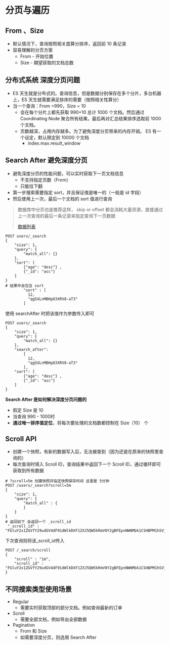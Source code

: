# 分页与遍历

## From 、Size

* 默认情况下，查询按照相关度算分排序，返回前 10 条记录
* 容易理解的分页方案
  * From - 开始位置
  * Size - 期望获取的文档总数

## 分布式系统 深度分页问题

* ES 天生就是分布式的。查询信息，但是数据分别保存在多个分片，多台机器上，ES 天生就需要满足排序的需要（按照相关性算分）
* 当一个查询：From =990，Size = 10
  * 会在每个分片上都先获取 990+10 总计 1000 个文档。然后通过 Coordinating Node 聚合所有结果。最后再对汇总结果排序选取前 1000 个文档。
  * 页数越深，占用内存越多。为了避免深度分页带来的内存开销。 ES 有一个设定，默认限定到 10000 个文档
    * index.max.result_window

 ## Search After 避免深度分页

* 避免深度分页的性能问题，可以实时获取下一页文档信息
  * 不支持指定页数（From）
  * 只能往下翻
* 第一步搜索需要指定 sort，并且保证值是唯一的（一般是 id 字段）
* 然后使用上一次，最后一个文档的 sort 值进行查询

> 数据库中分页也是推荐这样， skip or offset 都会消耗大量资源，直接通过上一次查询的最后一条记录来指定查询下一页数据
>
> [数据列表]([https://github.com/geektime-geekbang/geektime-ELK/blob/master/part-2/5.7-%E5%88%86%E9%A1%B5%E4%B8%8E%E9%81%8D%E5%8E%86-FromSize%26SearchAfter%26ScrollAPI/README.md](https://github.com/geektime-geekbang/geektime-ELK/blob/master/part-2/5.7-分页与遍历-FromSize%26SearchAfter%26ScrollAPI/README.md))

```shell
POST users/_search
{
    "size": 1,
    "query": {
        "match_all": {}
    },
    "sort": [
        {"age": "desc"} ,
        {"_id": "asc"}    
    ]
}
# 结果中会包含 sort
        "sort" : [
          12,
          "qg5XLnMBHpO3XRV8-aT3"
        ]
```

使用 searchAfter 时把该值作为参数传入即可

```shell
POST users/_search
{
    "size": 1,
    "query": {
        "match_all": {}
    },
    "search_after":
        [
          12,
          "qg5XLnMBHpO3XRV8-aT3"
        ],
    "sort": [
        {"age": "desc"} ,
        {"_id": "asc"}    
    ]
}
```



**Search After 是如何解决深度分页问题的**

* 假定 Size 是 10
* 当查询 990 - 1000时
* **通过唯一排序值定位**，将每次要处理的文档数都控制在 Size（10） 个



## Scroll API

* 创建一个快照，有新的数据写入后，无法被查到（因为还是在原来的快照里查询的）
* 每次查询时填入 Scroll ID，查询结果中返回下一个 Scroll ID，通过循环即可获取到所有数据

```shell
# ?scroll=5m 创建快照并指定快照保存时间 这里是 5分钟
POST /users/_search?scroll=5m
{
    "size": 1,
    "query": {
        "match_all" : {
        }
    }
}
# 返回如下 会返回一个 _scroll_id
 "_scroll_id" : "FGluY2x1ZGVfY29udGV4dF91dWlkDXF1ZXJ5QW5kRmV0Y2gBFEpnNWNMbk1CSHBPM1hSVjg3YVcyAAAAAAAAHTQWVk12NDhTaWJTdE94UUdJeEtJZWE5Zw==",
```

下次查询则将该_scroll_id传入

```shell
POST /_search/scroll
{
    "scroll" : "1m",
    "scroll_id" : "FGluY2x1ZGVfY29udGV4dF91dWlkDXF1ZXJ5QW5kRmV0Y2gBFEpnNWNMbk1CSHBPM1hSVjg3YVcyAAAAAAAAHTQWVk12NDhTaWJTdE94UUdJeEtJZWE5Zw=="
}
```

## 不同搜索类型使用场景

* Regular
  * 需要实时获取顶部的部分文档。例如查询最新的订单
* Scroll
  * 需要全部文档，例如导出全部数据
* Pagination
  * From 和 Size
  * 如需要深度分页，则选用 Search After